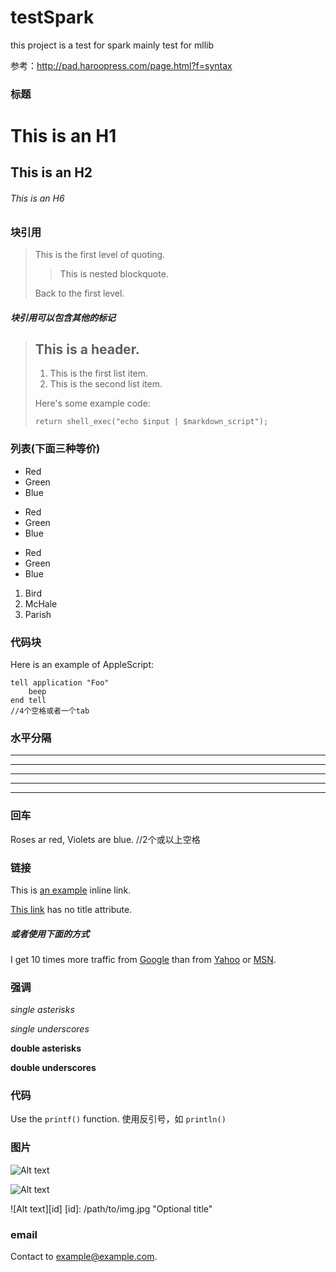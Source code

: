 # testSpark
this project is a test for spark
mainly test for mllib


参考：http://pad.haroopress.com/page.html?f=syntax

### 标题

# This is an H1
## This is an H2
###### This is an H6

### 块引用

> This is the first level of quoting.
>
> > This is nested blockquote.
>
> Back to the first level.

##### 块引用可以包含其他的标记

> ## This is a header.
>
> 1.   This is the first list item.
> 2.   This is the second list item.
>
> Here's some example code:
>
>     return shell_exec("echo $input | $markdown_script");

### 列表(下面三种等价)

*   Red
*   Green
*   Blue

+   Red
+   Green
+   Blue

-   Red
-   Green
-   Blue

1.  Bird
2.  McHale
3.  Parish

### 代码块

Here is an example of AppleScript:

    tell application "Foo"
        beep
    end tell
    //4个空格或者一个tab


### 水平分隔

* * *

***

*****

- - -

---------------------------------------


### 回车

Roses ar red,
Violets are blue.
//2个或以上空格



### 链接

This is [an example](http://example.com/ "Title") inline link.

[This link](http://example.net/) has no title attribute.

##### 或者使用下面的方式

I get 10 times more traffic from [Google][] than from
[Yahoo][] or [MSN][].

  [google]: http://google.com/        "Google"
  [yahoo]:  http://search.yahoo.com/  "Yahoo Search"
  [msn]:    http://search.msn.com/    "MSN Search"


### 强调

*single asterisks*

_single underscores_

**double asterisks**

__double underscores__


### 代码

Use the `printf()` function.
使用反引号，如 `println()`


### 图片

![Alt text](/path/to/img.jpg)

![Alt text](/path/to/img.jpg "Optional title")

![Alt text][id]
[id]: /path/to/img.jpg "Optional title"


### email

Contact to <example@example.com>.

